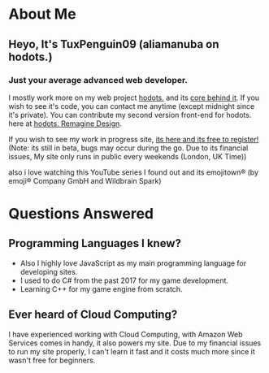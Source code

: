 # About Me
## Heyo, It's TuxPenguin09 (aliamanuba on hodots.)
### Just your average advanced web developer.
I mostly work more on my web project [hodots.](https://github.com/leafstudiosDot/hodotsnet) and its [core behind it](https://github.com/leafstudiosDot/hodotsAPI).
If you wish to see it's code, you can contact me anytime (except midnight since it's private). You can contribute my second version front-end for hodots. here at [hodots. Remagine Design](https://github.com/leafstudiosDot/hodotsnet-remagine).

If you wish to see my work in progress site, [its here and its free to register!](https://hodots.com) 
(Note: its still in beta, bugs may occur during the go. Due to its financial issues, My site only runs in public every weekends (London, UK Time))

also i love watching this YouTube series I found out and its emojitown® (by emoji® Company GmbH and Wildbrain Spark)
# Questions Answered
## Programming Languages I knew?
- Also I highly love JavaScript as my main programming language for developing sites.
- I used to do C# from the past 2017 for my game development.
- Learning C++ for my game engine from scratch.
## Ever heard of Cloud Computing?
I have experienced working with Cloud Computing, with Amazon Web Services comes in handy, it also powers my site. Due to my financial issues to run my site properly, I can't learn it fast and it costs much more since it wasn't free for beginners.
<!--
**TuxPenguin09/TuxPenguin09** is a ✨ _special_ ✨ repository because its `README.md` (this file) appears on your GitHub profile.

Here are some ideas to get you started:

- 🔭 I’m currently working on ...
- 🌱 I’m currently learning ...
- 👯 I’m looking to collaborate on ...
- 🤔 I’m looking for help with ...
- 💬 Ask me about ...
- 📫 How to reach me: ...
- 😄 Pronouns: ...
- ⚡ Fun fact: ...
-->



